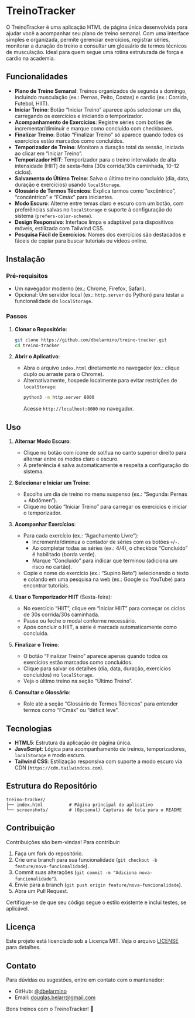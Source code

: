 # TreinoTracker

O TreinoTracker é uma aplicação HTML de página única desenvolvida para ajudar você a acompanhar seu plano de treino semanal. Com uma interface simples e organizada, permite gerenciar exercícios, registrar séries, monitorar a duração do treino e consultar um glossário de termos técnicos de musculação. Ideal para quem segue uma rotina estruturada de força e cardio na academia.

## Funcionalidades

- **Plano de Treino Semanal**: Treinos organizados de segunda a domingo, incluindo musculação (ex.: Pernas, Peito, Costas) e cardio (ex.: Corrida, Futebol, HIIT).
- **Iniciar Treino**: Botão “Iniciar Treino” aparece após selecionar um dia, carregando os exercícios e iniciando o temporizador.
- **Acompanhamento de Exercícios**: Registre séries com botões de incrementar/diminuir e marque como concluído com checkboxes.
- **Finalizar Treino**: Botão “Finalizar Treino” só aparece quando todos os exercícios estão marcados como concluídos.
- **Temporizador de Treino**: Monitora a duração total da sessão, iniciada ao clicar em “Iniciar Treino”.
- **Temporizador HIIT**: Temporizador para o treino intervalado de alta intensidade (HIIT) de sexta-feira (30s corrida/30s caminhada, 10–12 ciclos).
- **Salvamento do Último Treino**: Salva o último treino concluído (dia, data, duração e exercícios) usando `localStorage`.
- **Glossário de Termos Técnicos**: Explica termos como “excêntrico”, “concêntrico” e “FCmáx” para iniciantes.
- **Modo Escuro**: Alterne entre temas claro e escuro com um botão, com preferências salvas no `localStorage` e suporte à configuração do sistema (`prefers-color-scheme`).
- **Design Responsivo**: Interface limpa e adaptável para dispositivos móveis, estilizada com Tailwind CSS.
- **Pesquisa Fácil de Exercícios**: Nomes dos exercícios são destacados e fáceis de copiar para buscar tutoriais ou vídeos online.

## Instalação

### Pré-requisitos

- Um navegador moderno (ex.: Chrome, Firefox, Safari).
- Opcional: Um servidor local (ex.: `http.server` do Python) para testar a funcionalidade de `localStorage`.

### Passos

1. **Clonar o Repositório**:

   ```bash
   git clone https://github.com/dbelarmino/treino-tracker.git
   cd treino-tracker
   ```

2. **Abrir o Aplicativo**:

   - Abra o arquivo `index.html` diretamente no navegador (ex.: clique duplo ou arraste para o Chrome).
   - Alternativamente, hospede localmente para evitar restrições de `localStorage`:
     ```bash
     python3 -m http.server 8000
     ```
     Acesse `http://localhost:8000` no navegador.

## Uso

1. **Alternar Modo Escuro**:

   - Clique no botão com ícone de sol/lua no canto superior direito para alternar entre os modos claro e escuro.
   - A preferência é salva automaticamente e respeita a configuração do sistema.

2. **Selecionar e Iniciar um Treino**:

   - Escolha um dia de treino no menu suspenso (ex.: “Segunda: Pernas + Abdômen”).
   - Clique no botão “Iniciar Treino” para carregar os exercícios e iniciar o temporizador.

3. **Acompanhar Exercícios**:

   - Para cada exercício (ex.: “Agachamento Livre”):
     - Incremente/diminua o contador de séries com os botões `+`/`-`.
     - Ao completar todas as séries (ex.: 4/4), o checkbox “Concluído” é habilitado (borda verde).
     - Marque “Concluído” para indicar que terminou (adiciona um risco no cartão).
   - Copie o nome do exercício (ex.: “Supino Reto”) selecionando o texto e colando em uma pesquisa na web (ex.: Google ou YouTube) para encontrar tutoriais.

4. **Usar o Temporizador HIIT** (Sexta-feira):

   - No exercício “HIIT”, clique em “Iniciar HIIT” para começar os ciclos de 30s corrida/30s caminhada.
   - Pause ou feche o modal conforme necessário.
   - Após concluir o HIIT, a série é marcada automaticamente como concluída.

5. **Finalizar o Treino**:

   - O botão “Finalizar Treino” aparece apenas quando todos os exercícios estão marcados como concluídos.
   - Clique para salvar os detalhes (dia, data, duração, exercícios concluídos) no `localStorage`.
   - Veja o último treino na seção “Último Treino”.

6. **Consultar o Glossário**:
   - Role até a seção “Glossário de Termos Técnicos” para entender termos como “FCmáx” ou “déficit leve”.

## Tecnologias

- **HTML5**: Estrutura da aplicação de página única.
- **JavaScript**: Lógica para acompanhamento de treinos, temporizadores, `localStorage` e modo escuro.
- **Tailwind CSS**: Estilização responsiva com suporte a modo escuro via CDN (`https://cdn.tailwindcss.com`).

## Estrutura do Repositório

```
treino-tracker/
├── index.html          # Página principal do aplicativo
└── screenshots/        # (Opcional) Capturas de tela para o README
```

## Contribuição

Contribuições são bem-vindas! Para contribuir:

1. Faça um fork do repositório.
2. Crie uma branch para sua funcionalidade (`git checkout -b feature/nova-funcionalidade`).
3. Commit suas alterações (`git commit -m "Adiciona nova-funcionalidade"`).
4. Envie para a branch (`git push origin feature/nova-funcionalidade`).
5. Abra um Pull Request.

Certifique-se de que seu código segue o estilo existente e inclui testes, se aplicável.

## Licença

Este projeto está licenciado sob a Licença MIT. Veja o arquivo [LICENSE](LICENSE) para detalhes.

## Contato

Para dúvidas ou sugestões, entre em contato com o mantenedor:

- GitHub: [@dbelarmino](https://github.com/dbelarmino)
- Email: douglas.belarr@gmail.com

Bons treinos com o TreinoTracker! 💪

